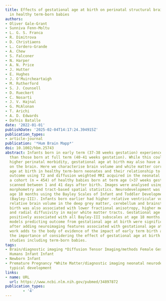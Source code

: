```yaml
---
title: Effects of gestational age at birth on perinatal structural brain development
  in healthy term-born babies
authors:
- Oliver Gale-Grant
- Sunniva Fenn-Moltu
- L. G. S. Franca
- R. Dimitrova
- D. Christiaens
- L. Cordero-Grande
- A. Chew
- S. Falconer
- N. Harper
- A. N. Price
- J. Hutter
- E. Hughes
- J. O'Muircheartaigh
- M. Rutherford
- S. J. Counsell
- D. Rueckert
- C. Nosarti
- J. V. Hajnal
- G. McAlonan
- T. Arichi
- A. D. Edwards
- Dafnis Batalle
date: '2022-01-01'
publishDate: '2025-02-04T14:17:24.394915Z'
publication_types:
- article-journal
publication: '*Hum Brain Mapp*'
doi: 10.1002/hbm.25743
abstract: Infants born in early term (37-38 weeks gestation) experience slower neurodevelopment
  than those born at full term (40-41 weeks gestation). While this could be due to
  higher perinatal morbidity, gestational age at birth may also have a direct effect
  on the brain. Here we characterise brain volume and white matter correlates of gestational
  age at birth in healthy term-born neonates and their relationship to later neurodevelopmental
  outcome using T2 and diffusion weighted MRI acquired in the neonatal period from
  a cohort (n = 454) of healthy babies born at term age (>37 weeks gestation) and
  scanned between 1 and 41 days after birth. Images were analysed using tensor-based
  morphometry and tract-based spatial statistics. Neurodevelopment was assessed at
  age 18 months using the Bayley Scales of Infant and Toddler Development, Third Edition
  (Bayley-III). Infants born earlier had higher relative ventricular volume and lower
  relative brain volume in the deep grey matter, cerebellum and brainstem. Earlier
  birth was also associated with lower fractional anisotropy, higher mean, axial,
  and radial diffusivity in major white matter tracts. Gestational age at birth was
  positively associated with all Bayley-III subscales at age 18 months. Regression
  models predicting outcome from gestational age at birth were significantly improved
  after adding neuroimaging features associated with gestational age at birth. This
  work adds to the body of evidence of the impact of early term birth and highlights
  the importance of considering the effect of gestational age at birth in future neuroimaging
  studies including term-born babies.
tags:
- Brain/diagnostic imaging *Diffusion Tensor Imaging/methods Female Gestational Age
  Humans Infant Infant
- Newborn Infant
- Premature Pregnancy *White Matter/diagnostic imaging neonatal neurodevelopmental
  typical development
links:
- name: URL
  url: https://www.ncbi.nlm.nih.gov/pubmed/34897872
publication_types:
        - '4'    
---
```

